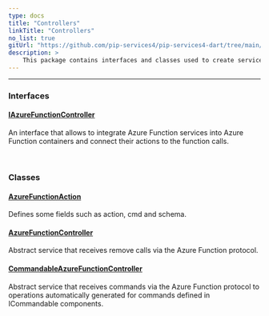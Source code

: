 ```yaml
---
type: docs
title: "Controllers"
linkTitle: "Controllers"
no_list: true
gitUrl: "https://github.com/pip-services4/pip-services4-dart/tree/main/pip-services4-azure-dart"
description: >
    This package contains interfaces and classes used to create services that do operations via the Azure Function protocol.
---
```

---

<div class="module-body"> 


### Interfaces

#### [IAzureFunctionController](iazure_function_controller)
An interface that allows to integrate Azure Function services into Azure Function containers and connect their actions to the function calls.

<br>

### Classes

#### [AzureFunctionAction](azure_function_action)
Defines some fields such as action, cmd and schema.


#### [AzureFunctionController](azure_function_controller)
Abstract service that receives remove calls via the Azure Function protocol.

#### [CommandableAzureFunctionController](commandable_azure_function_controller)
Abstract service that receives commands via the Azure Function protocol to operations automatically generated for commands defined in ICommandable components.


</div>

